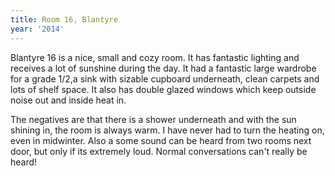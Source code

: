 ```yaml
---
title: Room 16, Blantyre
year: '2014'
---
```


Blantyre 16 is a nice, small and cozy room. It has fantastic lighting and receives a lot of sunshine during the day. It had a fantastic large wardrobe for a grade 1/2,a sink with sizable cupboard underneath, clean carpets and lots of shelf space. It also has double glazed windows which keep outside noise out and inside heat in.

The negatives are that there is a shower underneath and with the sun shining in, the room is always warm. I have never had to turn the heating on, even in midwinter. Also a some sound can be heard from two rooms next door, but only if its extremely loud. Normal conversations can't really be heard!